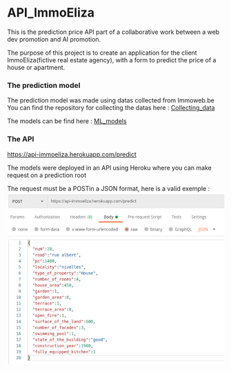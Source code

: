# API_ImmoEliza

This is the prediction price API part of a collaborative work between a web dev promotion and AI promotion. 

The purpose of this project is to create an application for the client ImmoEliza(fictive real estate agency), with a form to predict the price of a house or apartment.

### The prediction model

The prediction model was made using datas collected from Immoweb.be
You can find the repository for collecting the datas here : [Collecting_data](https://github.com/MDropsy/challenge-collecting-data)

The models can be find here : [ML_models](https://github.com/MDropsy/API_ImmoEliza/tree/main/ML_Model)

### The API 

https://api-immoeliza.herokuapp.com/predict

The models were deployed in an API using Heroku where you can make request on a prediction root

The request must be a POSTin a JSON format, here is a valid exemple : 
![Request](POST_request_ImmoEliza.png)
